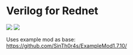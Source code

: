# Verilog for Rednet

[![](https://jitpack.io/v/panther03/rednetverilog.svg)](https://jitpack.io/#panther03/rednetverilog)
[![](https://github.com/panther03/rednetverilog/actions/workflows/gradle.yml/badge.svg)](https://github.com/panther03/rednetverilog/actions/workflows/gradle.yml)

Uses example mod as base: https://github.com/SinTh0r4s/ExampleMod1.7.10/